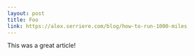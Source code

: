 ```yaml
---
layout: post
title: Foo
link: https://alex.serriere.com/blog/how-to-run-1000-miles
---
```


This was a great article!